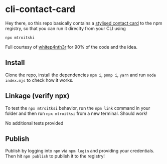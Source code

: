 # cli-contact-card

Hey there, so this repo basically contains a [stylised contact card](https://www.npmjs.com/package/mtroitski) to the npm registry, so that you can run it direclty from your CLI using

```
npx mtroitski
```

Full courtesy of [whitep4nth3r](https://whitep4nth3r.com/blog/build-a-business-card-cli-tool/) for 90% of the code and the idea.

## Install

Clone the repo, install the dependencies `npm i`, `pnmp i`, `yarn` and run `node index.mjs` to check how it works.

## Linkage (verify npx)

To test the `npx mtroitksi` behavior, run the `npm link` command in your folder and then run `npx mtroitksi` from a new terminal. Should work!

No additional tests provided

## Publish

Publish by logging into `npm` via `npm login` and providing your credentials. Then hit `npm publish` to publish it to the registry!